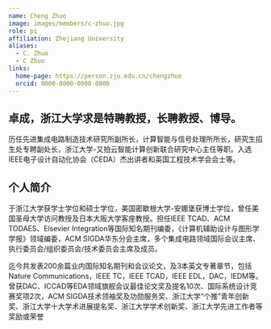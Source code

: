 ```yaml
---
name: Cheng Zhuo
image: images/members/c-zhuo.jpg
role: pi
affiliation: Zhejiang University
aliases:
  - C. Zhuo
  - C Zhuo
links:
  home-page: https://person.zju.edu.cn/chengzhuo
  orcid: 0000-0000-0000-0000
---
```


## 卓成，浙江大学求是特聘教授，长聘教授、博导。

历任先进集成电路制造技术研究所副所长，计算智能与信号处理所所长，研究生招生处专聘副处长，浙江大学-又拍云智能计算创新联合研究中心主任等职。入选IEEE电子设计自动化协会（CEDA）杰出讲者和英国工程技术学会会士等。 



## 个人简介

于浙江大学获学士学位和硕士学位，美国密歇根大学-安娜堡获博士学位，曾任美国圣母大学访问教授及日本大阪大学客座教授。担任IEEE TCAD、ACM TODAES、Elsevier Integration等国际知名期刊编委，《计算机辅助设计与图形学学报》领域编委，ACM SIGDA华东分会主席，多个集成电路领域国际会议主席、执行委员会/组织委员会/技术委员会主席及成员。

迄今共发表200余篇业内国际知名期刊和会议论文，及3本英文专著章节，包括Nature Communications，IEEE TC，IEEE TCAD，IEEE EDL，DAC，IEDM等。曾获DAC、ICCAD等EDA领域旗舰会议最佳论文奖及提名10次、国际系统设计竞赛奖项2次，ACM SIGDA技术领袖奖及功勋服务奖、浙江大学“个推”青年创新奖、浙江大学十大学术进展提名奖、浙江大学学术创新奖、浙江大学先进工作者等奖励或荣誉
